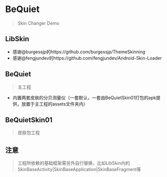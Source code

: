 # BeQuiet
> Skin Changer Demo

## LibSkin
- 感谢@burgessjp的https://github.com/burgessjp/ThemeSkinning
- 感谢@fengjundev的https://github.com/fengjundev/Android-Skin-Loader

## BeQuiet
> 主工程
- 内置两套皮肤的分贝测量仪（一套默认，一套由BeQuietSkin01打包的apk提供，放置于主工程的assets文件夹内）

## BeQuietSkin01
> 皮肤包工程

## 注意
> 工程所依赖的基础框架需另外自行替换，比如LibSkin内的SkinBaseActivity|SkinBaseApplication|SkinBaseFragment等
